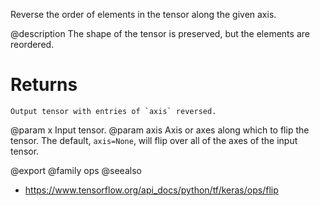 Reverse the order of elements in the tensor along the given axis.

@description
The shape of the tensor is preserved, but the elements are reordered.

# Returns
    Output tensor with entries of `axis` reversed.

@param x Input tensor.
@param axis Axis or axes along which to flip the tensor. The default,
    `axis=None`, will flip over all of the axes of the input tensor.

@export
@family ops
@seealso
+ <https://www.tensorflow.org/api_docs/python/tf/keras/ops/flip>
